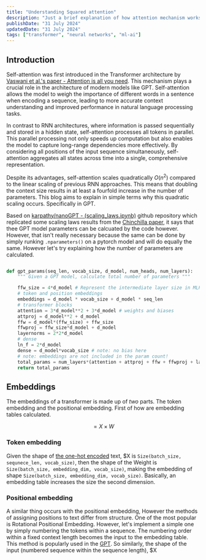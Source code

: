 ```yaml
---
title: "Understanding Squared attention"
description: "Just a brief explanation of how attention mechanism works. As well as the quadratic scaling of attention."
publishDate: "31 July 2024"
updatedDate: "31 July 2024"
tags: ["transformer", "neural networks", "ml-ai"]
---
```


## Introduction

Self-attention was first introduced in the Transformer architecture by [Vaswani et al.'s paper - Attention is all you need](https://arxiv.org/abs/1706.03762). This mechanism plays a crucial role in the architecture of modern models like GPT. Self-attention allows the model to weigh the importance of different words in a sentence when encoding a sequence, leading to more accurate context understanding and improved performance in natural language processing tasks.

In contrast to RNN architectures, where information is passed sequentially and stored in a hidden state, self-attention processes all tokens in parallel. This parallel processing not only speeds up computation but also enables the model to capture long-range dependencies more effectively. By considering all positions of the input sequence simultaneously, self-attention aggregates all states across time into a single, comprehensive representation.

Despite its advantages, self-attention scales quadratically $O(n^2)$ compared to the linear scaling of previous RNN approaches. This means that doubling the context size results in at least a fourfold increase in the number of parameters. This blog aims to explain in simple terms why this quadratic scaling occurs. Specifically in GPT.

Based on [karpathy/nanoGPT - (scaling_laws.ipynb)](#) github repository which replicated some scaling laws results from the [Chinchilla paper](#), it says that thee GPT model parameters can be calcuated by the code however. However, that isn't really necessary because the same can be done by simply runking `.nparameters()` on a pytorch model and will do equally the same. However let's try explaining how the number of parameters are calculated.

```python

def gpt_params(seq_len, vocab_size, d_model, num_heads, num_layers):
    """ Given a GPT model, calculate total number of parameters """

    ffw_size = 4*d_model # Represent the intermediate layer size in MLP. in GPT the number of intermediate features is always 4*d_model.
    # token and position embeddings
    embeddings = d_model * vocab_size + d_model * seq_len
    # transformer blocks
    attention = 3*d_model**2 + 3*d_model # weights and biases
    attproj = d_model**2 + d_model
    ffw = d_model*(ffw_size) + ffw_size
    ffwproj = ffw_size*d_model + d_model
    layernorms = 2*2*d_model
    # dense
    ln_f = 2*d_model
    dense = d_model*vocab_size # note: no bias here
    # note: embeddings are not included in the param count!
    total_params = num_layers*(attention + attproj + ffw + ffwproj + layernorms) + ln_f + dense
    return total_params

```

## Embeddings

The embeddings of a transformer is made up of _two_ parts. The token embedding and the positional embedding. First of how are embedding tables calculated.

$$
 = X \times W
$$

### Token embedding

Given the shape of [the one-hot encoded](https://en.wikipedia.org/wiki/One-hot) text, $X is `Size(batch_size, sequnece_len, vocab_size)`, then the shape of the Weight is `Size(batch_size, embedding_dim, vocab_size)`, making the embedding of shape `Size(batch_size, embedding_dim, vocab_size)`. Basically, an embedding table increases the size the second dimension.

### Positional embedding

A similar thing occurs with the positional embedding, However the methods of assigning positions to text differ from structure. One of the most popular is Rotational Positional Embedding. However, let's implement a simple one by simply numbering the tokens within a sequence. The numbering order within a fixed context length becomes the input to the embedding table. This method is popularly used in the [GPT](https://arxiv.org/abs/2005.14165). So similarly, the shape of the input (numbered sequence within the sequence length), $X

